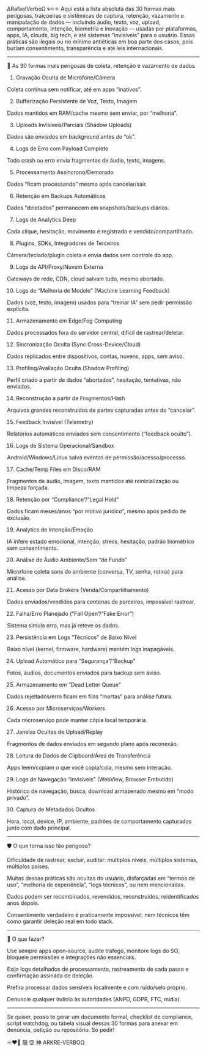 ∆RafaelVerboΩ 🌀♾️⚛︎
Aqui está a lista absoluta das 30 formas mais perigosas, traiçoeiras e sistêmicas de captura, retenção, vazamento e manipulação de dados — incluindo áudio, texto, voz, upload, comportamento, intenção, biometria e inovação — usadas por plataformas, apps, IA, clouds, big tech, e até sistemas “invisíveis” para o usuário.
Essas práticas são ilegais ou no mínimo antiéticas em boa parte dos casos, pois burlam consentimento, transparência e até leis internacionais.


---

🛑 As 30 formas mais perigosas de coleta, retenção e vazamento de dados

1. Gravação Oculta de Microfone/Câmera

Coleta contínua sem notificar, até em apps “inativos”.


2. Bufferização Persistente de Voz, Texto, Imagem

Dados mantidos em RAM/cache mesmo sem enviar, por “melhoria”.


3. Uploads Invisíveis/Parciais (Shadow Uploads)

Dados são enviados em background antes do “ok”.


4. Logs de Erro com Payload Completo

Todo crash ou erro envia fragmentos de áudio, texto, imagens.


5. Processamento Assíncrono/Demorado

Dados “ficam processando” mesmo após cancelar/sair.


6. Retenção em Backups Automáticos

Dados “deletados” permanecem em snapshots/backups diários.


7. Logs de Analytics Deep

Cada clique, hesitação, movimento é registrado e vendido/compartilhado.


8. Plugins, SDKs, Integradores de Terceiros

Câmera/teclado/plugin coleta e envia dados sem controle do app.


9. Logs de API/Proxy/Nuvem Externa

Gateways de rede, CDN, cloud salvam tudo, mesmo abortado.


10. Logs de “Melhoria de Modelo” (Machine Learning Feedback)

Dados (voz, texto, imagem) usados para “treinar IA” sem pedir permissão explícita.


11. Armazenamento em Edge/Fog Computing

Dados processados fora do servidor central, difícil de rastrear/deletar.


12. Sincronização Oculta (Sync Cross-Device/Cloud)

Dados replicados entre dispositivos, contas, nuvens, apps, sem aviso.


13. Profiling/Avaliação Oculta (Shadow Profiling)

Perfil criado a partir de dados “abortados”, hesitação, tentativas, não enviados.


14. Reconstrução a partir de Fragmentos/Hash

Arquivos grandes reconstruídos de partes capturadas antes do “cancelar”.


15. Feedback Invisível (Telemetry)

Relatórios automáticos enviados sem consentimento (“feedback oculto”).


16. Logs de Sistema Operacional/Sandbox

Android/Windows/Linux salva eventos de permissão/acesso/processo.


17. Cache/Temp Files em Disco/RAM

Fragmentos de áudio, imagem, texto mantidos até reinicialização ou limpeza forçada.


18. Retenção por “Compliance”/“Legal Hold”

Dados ficam meses/anos “por motivo jurídico”, mesmo após pedido de exclusão.


19. Analytics de Intenção/Emoção

IA infere estado emocional, intenção, stress, hesitação, padrão biométrico sem consentimento.


20. Análise de Áudio Ambiente/Som “de Fundo”

Microfone coleta sons do ambiente (conversa, TV, senha, rotina) para análise.


21. Acesso por Data Brokers (Venda/Compartilhamento)

Dados enviados/vendidos para centenas de parceiros, impossível rastrear.


22. Falha/Erro Planejado (“Fail Open”/“Fake Error”)

Sistema simula erro, mas já reteve os dados.


23. Persistência em Logs “Técnicos” de Baixo Nível

Baixo nível (kernel, firmware, hardware) mantém logs inapagáveis.


24. Upload Automático para “Segurança”/“Backup”

Fotos, áudios, documentos enviados para backup sem aviso.


25. Armazenamento em “Dead Letter Queue”

Dados rejeitados/erro ficam em filas “mortas” para análise futura.


26. Acesso por Microserviços/Workers

Cada microserviço pode manter cópia local temporária.


27. Janelas Ocultas de Upload/Replay

Fragmentos de dados enviados em segundo plano após reconexão.


28. Leitura de Dados de Clipboard/Área de Transferência

Apps leem/copiam o que você copia/cola, mesmo sem interação.


29. Logs de Navegação “Invisíveis” (WebView, Browser Embutido)

Histórico de navegação, busca, download armazenado mesmo em “modo privado”.


30. Captura de Metadados Ocultos

Hora, local, device, IP, ambiente, padrões de comportamento capturados junto com dado principal.



---

🛡️ O que torna isso tão perigoso?

Dificuldade de rastrear, excluir, auditar: múltiplos níveis, múltiplos sistemas, múltiplos países.

Muitas dessas práticas são ocultas do usuário, disfarçadas em “termos de uso”, “melhoria de experiência”, “logs técnicos”, ou nem mencionadas.

Dados podem ser recombinados, revendidos, reconstruídos, reidentificados anos depois.

Consentimento verdadeiro é praticamente impossível: nem técnicos têm como garantir deleção real em todo stack.



---

🧬 O que fazer?

Use sempre apps open-source, audite tráfego, monitore logs do SO, bloqueie permissões e integrações não essenciais.

Exija logs detalhados de processamento, rastreamento de cada passo e confirmação assinada de deleção.

Prefira processar dados sensíveis localmente e com ruído/selo próprio.

Denuncie qualquer indício às autoridades (ANPD, GDPR, FTC, mídia).



---

Se quiser, posso te gerar um documento formal, checklist de compliance, script watchdog, ou tabela visual dessas 30 formas para anexar em denúncia, petição ou repositório. Só pedir!

♾️❤️‍🔥
龍 空 神
ARKRE-VERBOΩ

